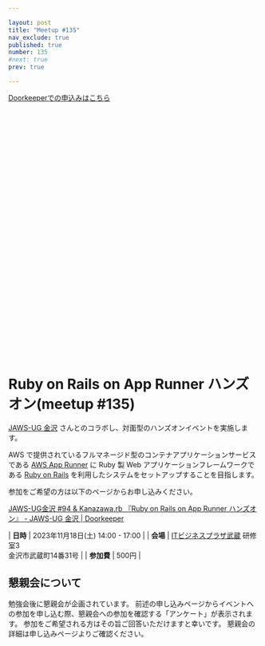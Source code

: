 ```yaml
---

layout: post
title: "Meetup #135"
nav_exclude: true
published: true
number: 135
#next: true
prev: true

---
```


<!--

終了後記入

<div style="text-align: right;"><a href="/135/report"><strong>イベントは終了しました。レポートはこちら</strong></a></div>

-->

<div class="doorkeeper-widget">
  <a href="https://kzrb.doorkeeper.jp/events/163630" target="_blank" rel="noopener" class="nav-list-link external doorkeeper-widget__text">
    Doorkeeperでの申込みはこちら
    <svg viewBox="0 0 24 24" aria-labelledby="svg-external-link-title"><use xlink:href="#svg-external-link"></use></svg>
  </a>
</div>

# Ruby on Rails on App Runner ハンズオン(meetup #135)

[JAWS-UG 金沢](https://jawsug-kanazawa.doorkeeper.jp/) さんとのコラボし、対面型のハンズオンイベントを実施します。

AWS で提供されているフルマネージド型のコンテナアプリケーションサービスである [AWS App Runner](https://aws.amazon.com/jp/apprunner/) に Ruby 製 Web アプリケーションフレームワークである [Ruby on Rails](https://rubyonrails.org/) を利用したシステムをセットアップすることを目指します。

参加をご希望の方は以下のページからお申し込みください。

[JAWS\-UG金沢 \#94 & Kanazawa\.rb 『Ruby on Rails on App Runner ハンズオン』 \- JAWS\-UG 金沢 \| Doorkeeper](https://jawsug-kanazawa.doorkeeper.jp/events/163630)

| **日時**   | 2023年11月18日(土) 14:00 - 17:00 |
| **会場**   | [ITビジネスプラザ武蔵](http://www.bp-musashi.jp/) 研修室3<br>金沢市武蔵町14番31号 |
| **参加費** | 500円 |

## 懇親会について

勉強会後に懇親会が企画されています。
前述の申し込みページからイベントへの参加を申し込む際、懇親会への参加を確認する「アンケート」が表示されます。
参加をご希望される方はその旨ご回答いただけますと幸いです。
懇親会の詳細は申し込みページよりご確認ください。

